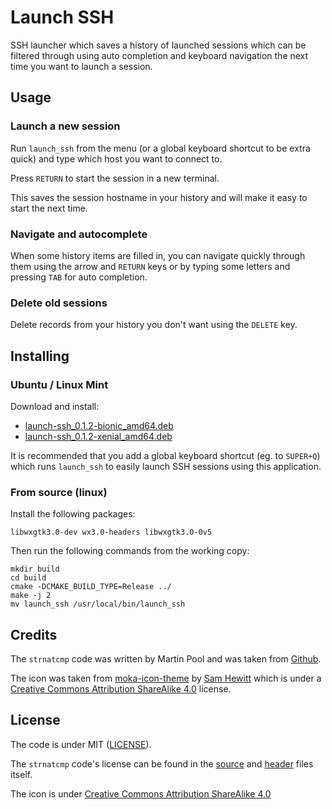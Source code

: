 # Launch SSH

SSH launcher which saves a history of launched sessions which can be filtered through using auto completion and keyboard navigation the next time you want to launch a session.

## Usage

### Launch a new session
Run `launch_ssh` from the menu (or a global keyboard shortcut to be extra quick) and type which host you want to connect to.

Press `RETURN` to start the session in a new terminal.

This saves the session hostname in your history and will make it easy to start the next time.


### Navigate and autocomplete
When some history items are filled in, you can navigate quickly through them using the arrow and `RETURN` keys or by typing some letters and pressing `TAB` for auto completion.

### Delete old sessions
Delete records from your history you don't want using the `DELETE` key.

## Installing

### Ubuntu / Linux Mint

Download and install:

* [launch-ssh_0.1.2-bionic_amd64.deb](https://github.com/DemonTPx/launch-ssh/releases/download/0.1/launch-ssh_0.1.2-bionic_amd64.deb)
* [launch-ssh_0.1.2-xenial_amd64.deb](https://github.com/DemonTPx/launch-ssh/releases/download/0.1/launch-ssh_0.1.2-xenial_amd64.deb)

It is recommended that you add a global keyboard shortcut (eg. to `SUPER+Q`) which runs `launch_ssh` to easily launch SSH sessions using this application.

### From source (linux)

Install the following packages:

    libwxgtk3.0-dev wx3.0-headers libwxgtk3.0-0v5

Then run the following commands from the working copy:

    mkdir build
    cd build
    cmake -DCMAKE_BUILD_TYPE=Release ../
    make -j 2
    mv launch_ssh /usr/local/bin/launch_ssh

## Credits

The `strnatcmp` code was written by Martin Pool and was taken from [Github](https://github.com/sourcefrog/natsort). 

The icon was taken from [moka-icon-theme](https://github.com/snwh/moka-icon-theme) by [Sam Hewitt](https://github.com/snwh) which is under a [Creative Commons Attribution ShareAlike 4.0](https://creativecommons.org/licenses/by-sa/4.0) license.

## License

The code is under MIT ([LICENSE](LICENSE)).

The `strnatcmp` code's license can be found in the [source](src/strnatcmp.c) and [header](src/strnatcmp.h) files itself.

The icon is under [Creative Commons Attribution ShareAlike 4.0](https://creativecommons.org/licenses/by-sa/4.0)
